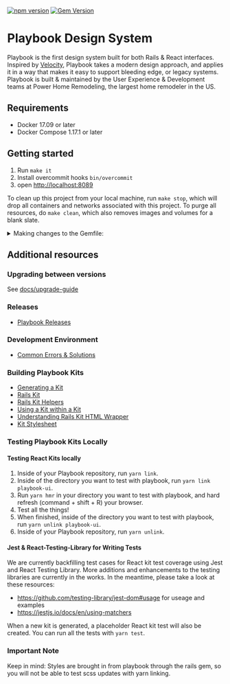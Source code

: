 [![npm version](https://badge.fury.io/js/playbook-ui.svg)](https://badge.fury.io/js/playbook-ui)
[![Gem Version](https://badge.fury.io/rb/playbook_ui.svg)](https://badge.fury.io/rb/playbook_ui)

# Playbook Design System

Playbook is the first design system built for both Rails & React interfaces. Inspired by [Velocity](https://www.invisionapp.com/inside-design/design-resources/design-system-dashboard-ui-kit/), Playbook takes a modern design approach, and applies it in a way that makes it easy to support bleeding edge, or legacy systems. Playbook is built & maintained by the User Experience & Development teams at Power Home Remodeling, the largest home remodeler in the US.

## Requirements

- Docker 17.09 or later
- Docker Compose 1.17.1 or later

## Getting started

1. Run `make it`
1. Install overcommit hooks `bin/overcommit`
1. open [http://localhost:8089](http://localhost:8089)

To clean up this project from your local machine, run `make stop`, which will drop all containers and networks associated with this project. To purge all resources, do `make clean`, which also removes images and volumes for a blank slate.


<details><summary>Making changes to the Gemfile:</summary>
<p>

* Stop the `make start` process
* Run `make bundle` to (un-)install gems and update the `Gemfile.lock`
* Re-start the server with `make start`

To run the tests, do `bin/test`. To launch a shell in the container run `make shell`, or to launch a Rails console run `make console`

</p>
</details>

## Additional resources

### Upgrading between versions

See [docs/upgrade-guide](./docs/upgrade-guide)

### Releases

* [Playbook Releases](https://github.com/powerhome/playbook/wiki/Playbook-Releases)

### Development Environment

* [Common Errors & Solutions](https://github.com/powerhome/playbook/wiki/Common-Errors-&-Solutions)

### Building Playbook Kits

* [Generating a Kit](https://github.com/powerhome/playbook/wiki/Generating-a-Kit)
* [Rails Kit](https://github.com/powerhome/playbook/wiki/Rails-Kit)
* [Rails Kit Helpers](https://github.com/powerhome/playbook/wiki/Rails-Kit-Helpers)
* [Using a Kit within a Kit](https://github.com/powerhome/playbook/wiki/Using-a-Kit-within-a-Kit)
* [Understanding Rails Kit HTML Wrapper](https://github.com/powerhome/playbook/wiki/Understanding-Rails-Kit-HTML-Wrapper)
* [Kit Stylesheet](https://github.com/powerhome/playbook/wiki/Kit-Stylesheet)

### Testing Playbook Kits Locally

#### Testing React Kits locally
1.  Inside of your Playbook repository, run `yarn link`. 
2.  Inside of the directory you want to test with playbook, run `yarn link playbook-ui`.
3.  Run `yarn hmr` in your directory you want to test with playbook, and hard refresh (command + shift + R) your browser.
4.  Test all the things!
5.  When finished, inside of the directory you want to test with playbook, run `yarn unlink playbook-ui`.
6.  Inside of your Playbook repository, run `yarn unlink`. 

#### Jest & React-Testing-Library for Writing Tests

We are currently backfilling test cases for React kit test coverage using Jest and React Testing Library. More additions and enhancements
to the testing libraries are currently in the works. In the meantime, please take a look at these resources:

- https://github.com/testing-library/jest-dom#usage for useage and examples
- https://jestjs.io/docs/en/using-matchers

When a new kit is generated, a placeholder React kit test will also be created. You can run all the tests with `yarn test`.

### Important Note

Keep in mind: Styles are brought in from playbook through the rails gem, so you will not be able to test scss updates with yarn linking.
